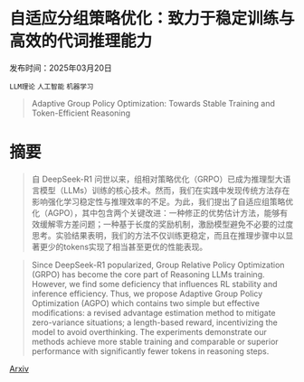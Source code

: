 # 自适应分组策略优化：致力于稳定训练与高效的代词推理能力

发布时间：2025年03月20日

`LLM理论` `人工智能` `机器学习`

> Adaptive Group Policy Optimization: Towards Stable Training and Token-Efficient Reasoning

# 摘要

> 自 DeepSeek-R1 问世以来，组相对策略优化（GRPO）已成为推理型大语言模型（LLMs）训练的核心技术。然而，我们在实践中发现传统方法存在影响强化学习稳定性与推理效率的不足。为此，我们提出了自适应组策略优化（AGPO），其中包含两个关键改进：一种修正的优势估计方法，能够有效缓解零方差问题；一种基于长度的奖励机制，激励模型避免不必要的过度思考。实验结果表明，我们的方法不仅训练更稳定，而且在推理步骤中以显著更少的tokens实现了相当甚至更优的性能表现。

> Since DeepSeek-R1 popularized, Group Relative Policy Optimization (GRPO) has become the core part of Reasoning LLMs training. However, we find some deficiency that influences RL stability and inference efficiency. Thus, we propose Adaptive Group Policy Optimization (AGPO) which contains two simple but effective modifications: a revised advantage estimation method to mitigate zero-variance situations; a length-based reward, incentivizing the model to avoid overthinking. The experiments demonstrate our methods achieve more stable training and comparable or superior performance with significantly fewer tokens in reasoning steps.

[Arxiv](https://arxiv.org/abs/2503.15952)